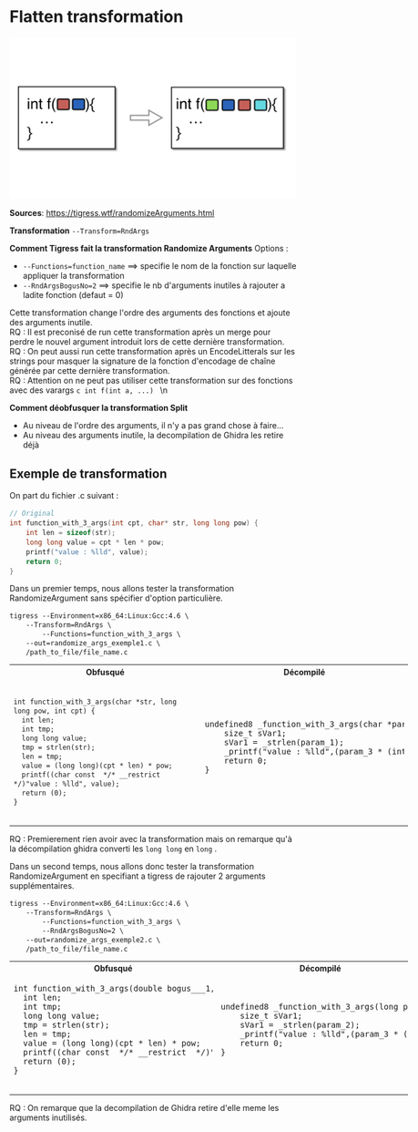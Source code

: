 # Flatten transformation

![img](./assets/rndargs_schema.png)

**Sources**:
https://tigress.wtf/randomizeArguments.html

**Transformation**
```--Transform=RndArgs```

**Comment Tigress fait la transformation Randomize Arguments**
Options : 
- ```--Functions=function_name``` ==> specifie le nom de la fonction sur laquelle appliquer la transformation 
- ```--RndArgsBogusNo=2``` ==> specifie le nb d'arguments inutiles à rajouter a ladite fonction (defaut = 0)

Cette transformation change l'ordre des arguments des fonctions et ajoute des arguments inutile.  
RQ : Il est preconisé de run cette transformation après un merge pour perdre le nouvel argument introduit lors de cette dernière transformation.   
RQ : On peut aussi run cette transformation après un EncodeLitterals sur les strings pour masquer la signature de la fonction d'encodage de chaîne générée par cette dernière transformation.  
RQ : Attention on ne peut pas utiliser cette transformation sur des fonctions avec des varargs ```c int f(int a, ...) ``` \n

**Comment déobfusquer la transformation Split**
- Au niveau de l'ordre des arguments, il n'y a pas grand chose à faire...
- Au niveau des arguments inutile, la decompilation de Ghidra les retire déjà 

## Exemple de transformation 
On part du fichier .c suivant :
```c
// Original
int function_with_3_args(int cpt, char* str, long long pow) {
    int len = sizeof(str);
    long long value = cpt * len * pow;
	printf("value : %lld", value);    
	return 0;
}
```

Dans un premier temps, nous allons tester la transformation RandomizeArgument sans spécifier d'option particulière.
```
tigress --Environment=x86_64:Linux:Gcc:4.6 \
    --Transform=RndArgs \
        --Functions=function_with_3_args \
    --out=randomize_args_exemple1.c \
    /path_to_file/file_name.c
```

<table style="width: 700px;">
    <tr>
        <th>Obfusqué</th>
        <th>Décompilé</th>
    </tr>
    <tr>
        <td style="max-width:350px;"><pre><code>
int function_with_3_args(char *str, long long pow, int cpt) { 
  int len;
  int tmp;
  long long value;
  tmp = strlen(str);
  len = tmp;
  value = (long long)(cpt * len) * pow;
  printf((char const  */* __restrict  */)"value : %lld", value);
  return (0);
}
        </code></pre></td>
        <td style="max-width: 350px"><pre>
undefined8 _function_with_3_args(char *param_1,long param_2,int param_3) {
    size_t sVar1;
    sVar1 = _strlen(param_1);
    _printf("value : %lld",(param_3 * (int)sVar1) * param_2);
    return 0;
}
        </pre></td>
    </tr>
</table>

RQ : Premierement rien avoir avec la transformation mais on remarque qu'à la décompilation ghidra converti les ```long long``` en ```long``` .

Dans un second temps, nous allons donc tester la transformation RandomizeArgument en specifiant a tigress de rajouter 2 arguments supplémentaires. 
```
tigress --Environment=x86_64:Linux:Gcc:4.6 \
    --Transform=RndArgs \
        --Functions=function_with_3_args \
        --RndArgsBogusNo=2 \
    --out=randomize_args_exemple2.c \
    /path_to_file/file_name.c
```

<table style="width: 700px;">
    <tr>
        <th>Obfusqué</th>
        <th>Décompilé</th>
    </tr>
    <tr>
        <td style="max-width:350px;"><pre>
int function_with_3_args(double bogus___1, long long pow, char *str, int cpt, void *bogus___2) { 
  int len;
  int tmp;
  long long value;
  tmp = strlen(str);
  len = tmp;
  value = (long long)(cpt * len) * pow;
  printf((char const  */* __restrict  */)"value : %lld", value);
  return (0);
}
        </pre></td>
        <td style="max-width: 350px"><pre>
undefined8 _function_with_3_args(long param_1,char *param_2,int param_3) {
    size_t sVar1;
    sVar1 = _strlen(param_2);
    _printf("value : %lld",(param_3 * (int)sVar1) * param_1);
    return 0;
}
        </pre></td>
    </tr>
</table>

RQ : On remarque que la decompilation de Ghidra retire d'elle meme les arguments inutilisés.
